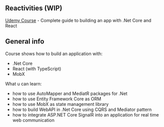 ##  Reactivities (WIP)
[Udemy Course](https://www.udemy.com/course/complete-guide-to-building-an-app-with-net-core-and-react/) - Complete guide to building an app with .Net Core and React

## General info
Course shows how to build an application with:
* .Net Core
* React (with TypeScript)
* MobX

What u can learn:
* how to use AutoMapper and MediatR packages for .Net
* how to use Entity Framework Core as ORM
* how to use MobX as state management library
* how to build WebAPI in .Net Core using CQRS and Mediator pattern
* how to integrate ASP.NET Core SignalR into an application for real time web communication
